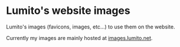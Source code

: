 # Lumito's website images

Lumito's images (favicons, images, etc...) to use them on the website.

Currently my images are mainly hosted at [images.lumito.net](https://images.lumito.net).
